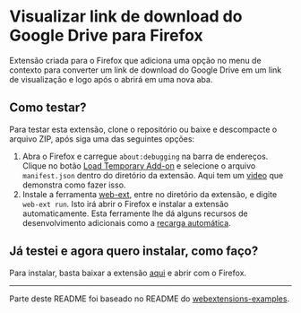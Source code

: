 # Visualizar link de download do Google Drive para Firefox

Extensão criada para o Firefox que adiciona uma opção no menu de contexto para converter um link de download do Google Drive em um link de visualização e logo após o abrirá em uma nova aba.

## Como testar?

Para testar esta extensão, clone o repositório ou baixe e descompacte o arquivo ZIP, após siga uma das seguintes opções:

1. Abra o Firefox e carregue `about:debugging` na barra de endereços. Clique no botão [Load Temporary Add-on](https://developer.mozilla.org/en-US/Add-ons/WebExtensions/Temporary_Installation_in_Firefox) e selecione o arquivo `manifest.json` dentro do diretório da extensão. Aqui tem um [video](https://www.youtube.com/watch?v=cer9EUKegG4) que demonstra como fazer isso.
2. Instale a ferramenta [web-ext](https://developer.mozilla.org/en-US/Add-ons/WebExtensions/Getting_started_with_web-ext), entre no diretório da extensão, e digite `web-ext run`. Isto irá abrir o Firefox e instalar a extensão automaticamente. Esta ferramente lhe dá alguns recursos de desenvolvimento adicionais como a [recarga automática](https://developer.mozilla.org/en-US/Add-ons/WebExtensions/Getting_started_with_web-ext#Automatic_extension_reloading).

## Já testei e agora quero instalar, como faço?

Para instalar, basta baixar a extensão [aqui](https://drive.google.com/uc?id=1dL29AuA9OzFI7YAtRFkcLryhHlZ0gMmp&export=download) e abrir com o Firefox.

---
Parte deste README foi baseado no README do [webextensions-examples](https://github.com/mdn/webextensions-examples).
